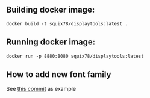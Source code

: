 ## Building docker image:
```
docker build -t squix78/displaytools:latest .
```

## Running docker image:
```
docker run -p 8880:8080 squix78/displaytools:latest
```
## How to add new font family
See [this commit](https://github.com/Nerten/esp8266-oled-ssd1306-font-converter/commit/bb3828ece301afabd2356f4b6507dfc4f254d6ac) as example


